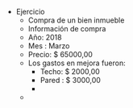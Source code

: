 - Ejercicio
	- Compra de un bien inmueble
	- Información de compra
	- Año: 2018
	- Mes : Marzo
	- Precio: $ 65000,00
	- Los gastos en mejora fueron:
		- Techo: $ 2000,00
		- Pared : $ 3000,00
		-
	-
